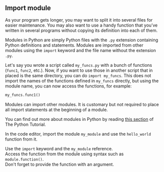 ## Import module

As your program gets longer, you may want to split it into several files for 
easier maintenance. You may also want to use a handy function that you’ve written 
in several programs without copying its definition into each of them.

Modules in Python are simply Python files with the `.py` extension containing 
Python definitions and statements.
Modules are imported from other modules using the `import` keyword 
and the file name without the extension `.py`. 

Let's say you wrote a script called `my_funcs.py` with a bunch of functions (`func1`, `func2`, 
etc.). Now, if you want to use those in another script that in placed is the same directory, 
you can do `import my_funcs`. This does not import the names of the functions defined in `my_funcs` 
directly, but using the module name, you can now access the functions, for example:
```python
my_funcs.func1()
```

Modules can import other modules. It is customary but not required to place all 
import statements at the beginning of a module.

You can find out more about modules in Python by reading [this section](https://docs.python.org/3/tutorial/modules.html) of The Python Tutorial. 
  
In the code editor, import the module `my_module` and use the `hello_world` function from it.  

<div class='hint'>Use the <code>import</code> keyword and the <code>my_module</code> reference.</div>
<div class='hint'>Access the function from the module using syntax such as <code>module.function()</code>.</div>
<div class="hint">Don't forget to provide the function with an argument.</div>


